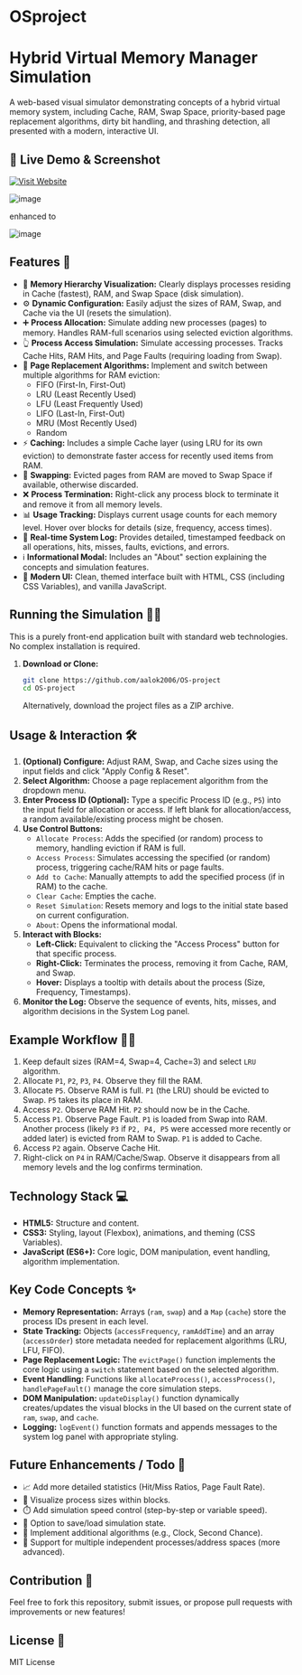 # OSproject
# Hybrid Virtual Memory Manager Simulation

A web-based visual simulator demonstrating concepts of a hybrid virtual memory system, including Cache, RAM, Swap Space, priority-based page replacement algorithms, dirty bit handling, and thrashing detection, all presented with a modern, interactive UI.

## 🚀 Live Demo & Screenshot

[![Visit Website](https://img.shields.io/badge/Launch_Simulation-Deployed-red?style=for-the-badge&logo=firefox-browser)](https://hybridvmm.onrender.com)

![image](https://github.com/user-attachments/assets/ccc09618-09d6-4139-8c5a-6e246b17e5c7)

enhanced to 

![image](https://github.com/user-attachments/assets/82b9986a-3edb-4cd5-821f-b4261deeb529)


## Features 🚀

*   🧠 **Memory Hierarchy Visualization:** Clearly displays processes residing in Cache (fastest), RAM, and Swap Space (disk simulation).
*   ⚙️ **Dynamic Configuration:** Easily adjust the sizes of RAM, Swap, and Cache via the UI (resets the simulation).
*   ➕ **Process Allocation:** Simulate adding new processes (pages) to memory. Handles RAM-full scenarios using selected eviction algorithms.
*   👆 **Process Access Simulation:** Simulate accessing processes. Tracks Cache Hits, RAM Hits, and Page Faults (requiring loading from Swap).
*   🔄 **Page Replacement Algorithms:** Implement and switch between multiple algorithms for RAM eviction:
    *   FIFO (First-In, First-Out)
    *   LRU (Least Recently Used)
    *   LFU (Least Frequently Used)
    *   LIFO (Last-In, First-Out)
    *   MRU (Most Recently Used)
    *   Random
*   ⚡ **Caching:** Includes a simple Cache layer (using LRU for its own eviction) to demonstrate faster access for recently used items from RAM.
*   💾 **Swapping:** Evicted pages from RAM are moved to Swap Space if available, otherwise discarded.
*   ❌ **Process Termination:** Right-click any process block to terminate it and remove it from all memory levels.
*   📊 **Usage Tracking:** Displays current usage counts for each memory level. Hover over blocks for details (size, frequency, access times).
*   📜 **Real-time System Log:** Provides detailed, timestamped feedback on all operations, hits, misses, faults, evictions, and errors.
*   ℹ️ **Informational Modal:** Includes an "About" section explaining the concepts and simulation features.
*   🎨 **Modern UI:** Clean, themed interface built with HTML, CSS (including CSS Variables), and vanilla JavaScript.

## Running the Simulation 🏃‍♀️

This is a purely front-end application built with standard web technologies. No complex installation is required.

1.  **Download or Clone:**
    ```sh
    git clone https://github.com/aalok2006/OS-project
    cd OS-project
    ```
    Alternatively, download the project files as a ZIP archive.


## Usage & Interaction 🛠️

1.  **(Optional) Configure:** Adjust RAM, Swap, and Cache sizes using the input fields and click "Apply Config & Reset".
2.  **Select Algorithm:** Choose a page replacement algorithm from the dropdown menu.
3.  **Enter Process ID (Optional):** Type a specific Process ID (e.g., `P5`) into the input field for allocation or access. If left blank for allocation/access, a random available/existing process might be chosen.
4.  **Use Control Buttons:**
    *   `Allocate Process`: Adds the specified (or random) process to memory, handling eviction if RAM is full.
    *   `Access Process`: Simulates accessing the specified (or random) process, triggering cache/RAM hits or page faults.
    *   `Add to Cache`: Manually attempts to add the specified process (if in RAM) to the cache.
    *   `Clear Cache`: Empties the cache.
    *   `Reset Simulation`: Resets memory and logs to the initial state based on current configuration.
    *   `About`: Opens the informational modal.
5.  **Interact with Blocks:**
    *   **Left-Click:** Equivalent to clicking the "Access Process" button for that specific process.
    *   **Right-Click:** Terminates the process, removing it from Cache, RAM, and Swap.
    *   **Hover:** Displays a tooltip with details about the process (Size, Frequency, Timestamps).
6.  **Monitor the Log:** Observe the sequence of events, hits, misses, and algorithm decisions in the System Log panel.

## Example Workflow 🚶‍♂️

1.  Keep default sizes (RAM=4, Swap=4, Cache=3) and select `LRU` algorithm.
2.  Allocate `P1`, `P2`, `P3`, `P4`. Observe they fill the RAM.
3.  Allocate `P5`. Observe RAM is full. `P1` (the LRU) should be evicted to Swap. `P5` takes its place in RAM.
4.  Access `P2`. Observe RAM Hit. `P2` should now be in the Cache.
5.  Access `P1`. Observe Page Fault. `P1` is loaded from Swap into RAM. Another process (likely `P3` if `P2, P4, P5` were accessed more recently or added later) is evicted from RAM to Swap. `P1` is added to Cache.
6.  Access `P2` again. Observe Cache Hit.
7.  Right-click on `P4` in RAM/Cache/Swap. Observe it disappears from all memory levels and the log confirms termination.

## Technology Stack 💻

*   **HTML5:** Structure and content.
*   **CSS3:** Styling, layout (Flexbox), animations, and theming (CSS Variables).
*   **JavaScript (ES6+):** Core logic, DOM manipulation, event handling, algorithm implementation.

## Key Code Concepts ✨

*   **Memory Representation:** Arrays (`ram`, `swap`) and a `Map` (`cache`) store the process IDs present in each level.
*   **State Tracking:** Objects (`accessFrequency`, `ramAddTime`) and an array (`accessOrder`) store metadata needed for replacement algorithms (LRU, LFU, FIFO).
*   **Page Replacement Logic:** The `evictPage()` function implements the core logic using a `switch` statement based on the selected algorithm.
*   **Event Handling:** Functions like `allocateProcess()`, `accessProcess()`, `handlePageFault()` manage the core simulation steps.
*   **DOM Manipulation:** `updateDisplay()` function dynamically creates/updates the visual blocks in the UI based on the current state of `ram`, `swap`, and `cache`.
*   **Logging:** `logEvent()` function formats and appends messages to the system log panel with appropriate styling.

## Future Enhancements / Todo 📝

*   📈 Add more detailed statistics (Hit/Miss Ratios, Page Fault Rate).
*   🎨 Visualize process sizes within blocks.
*   ⏱️ Add simulation speed control (step-by-step or variable speed).
*   💾 Option to save/load simulation state.
*   🔄 Implement additional algorithms (e.g., Clock, Second Chance).
*   📑 Support for multiple independent processes/address spaces (more advanced).

## Contribution 🤝

Feel free to fork this repository, submit issues, or propose pull requests with improvements or new features!

## License 📜

MIT License
